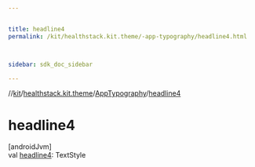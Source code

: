 ```yaml
---


title: headline4
permalink: /kit/healthstack.kit.theme/-app-typography/headline4.html



sidebar: sdk_doc_sidebar

---
```



//[kit](/kit.html)/[healthstack.kit.theme](../index.html)/[AppTypography](index.html)/[headline4](headline4.html)



# headline4



[androidJvm]\
val [headline4](headline4.html): TextStyle






